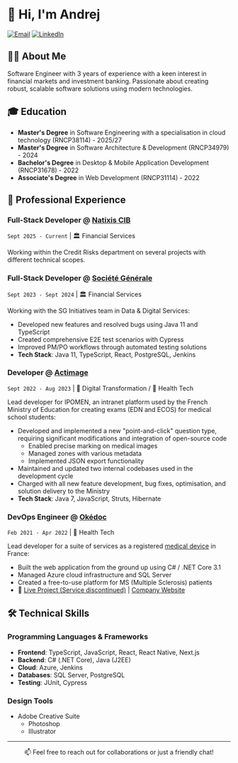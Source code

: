 # 👋 Hi, I'm Andrej

[![Email](https://img.shields.io/badge/Email-moi%40mrandrej.com-blue?style=flat-square&logo=gmail)](mailto:moi@mrandrej.com)
[![LinkedIn](https://img.shields.io/badge/LinkedIn-Connect-blue?style=flat-square&logo=linkedin)](https://linkedin.com/in/mr-andrej)

## 👨‍💻 About Me
Software Engineer with 3 years of experience with a keen interest in financial markets and investment banking. Passionate about creating robust, scalable software solutions using modern technologies.

## 🎓 Education
- **Master's Degree** in Software Engineering with a specialisation in cloud technology (RNCP38114) - 2025/27
- **Master's Degree** in Software Architecture & Development (RNCP34979) - 2024
- **Bachelor's Degree** in Desktop & Mobile Application Development (RNCP31678) - 2022
- **Associate's Degree** in Web Development (RNCP31114) - 2022

## 💼 Professional Experience

### Full-Stack Developer @ [Natixis CIB](https://cib.natixis.com/Home/default.aspx)
`Sept 2025 - Current` | 🏛️ Financial Services

Working within the Credit Risks department on several projects with different technical scopes.


### Full-Stack Developer @ [Société Générale](https://www.societegenerale.com/fr)
`Sept 2023 - Sept 2024` | 🏛️ Financial Services

Working with the SG Initiatives team in Data & Digital Services:
- Developed new features and resolved bugs using Java 11 and TypeScript
- Created comprehensive E2E test scenarios with Cypress
- Improved PM/PO workflows through automated testing solutions
- **Tech Stack**: Java 11, TypeScript, React, PostgreSQL, Jenkins

### Developer @ [Actimage](https://www.actimage.com/fr/)
`Sept 2022 - Aug 2023` | 🏢 Digital Transformation / 🏥 Health Tech

Lead developer for IPOMEN, an intranet platform used by the French Ministry of Education for creating exams (EDN and ECOS) for medical school students:
- Developed and implemented a new "point-and-click" question type, requiring significant modifications and integration of open-source code
  - Enabled precise marking on medical images
  - Managed zones with various metadata
  - Implemented JSON export functionality
- Maintained and updated two internal codebases used in the development cycle
- Charged with all new feature development, bug fixes, optimisation, and solution delivery to the Ministry
- **Tech Stack**: Java 7, JavaScript, Struts, Hibernate

### DevOps Engineer @ [Okédoc](https://www.okedoc.fr/)
`Feb 2021 - Apr 2022` | 🏥 Health Tech

Lead developer for a suite of services as a registered [medical device](https://www.economie.gouv.fr/dgccrf/Publications/Vie-pratique/Fiches-pratiques/Dispositifs-medicaux#:~:text=Un%20dispositif%20m%C3%A9dical%20est%20un,maladie%20ou%20d'une%20blessure.) in France:
- Built the web application from the ground up using C# / .NET Core 3.1
- Managed Azure cloud infrastructure and SQL Server
- Created a free-to-use platform for MS (Multiple Sclerosis) patients
- 🔗 [Live Project (Service discontinued)](https://sep.okedoc.fr/) | [Company Website](https://www.okedoc.fr/)

## 🛠️ Technical Skills

### Programming Languages & Frameworks
- **Frontend**: TypeScript, JavaScript, React, React Native, Next.js
- **Backend**: C# (.NET Core), Java (J2EE)
- **Cloud**: Azure, Jenkins
- **Databases**: SQL Server, PostgreSQL
- **Testing**: JUnit, Cypress

### Design Tools
- Adobe Creative Suite
  - Photoshop
  - Illustrator

---
<p align="center">
📫 Feel free to reach out for collaborations or just a friendly chat!
</p>
